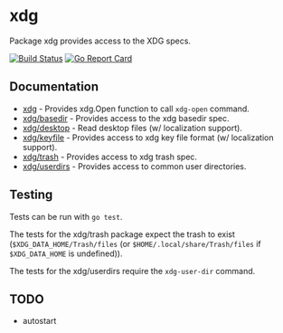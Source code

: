 xdg
===

Package xdg provides access to the XDG specs.

[![Build Status](https://travis-ci.org/rkoesters/xdg.svg?branch=master)](https://travis-ci.org/rkoesters/xdg)
[![Go Report Card](https://goreportcard.com/badge/github.com/rkoesters/xdg)](https://goreportcard.com/report/github.com/rkoesters/xdg)

Documentation
-------------

* [xdg](https://godoc.org/github.com/rkoesters/xdg) - Provides xdg.Open
  function to call `xdg-open` command.
* [xdg/basedir](https://godoc.org/github.com/rkoesters/xdg/basedir) -
  Provides access to the xdg basedir spec.
* [xdg/desktop](https://godoc.org/github.com/rkoesters/xdg/desktop) -
  Read desktop files (w/ localization support).
* [xdg/keyfile](https://godoc.org/github.com/rkoesters/xdg/keyfile) -
  Provides access to xdg key file format (w/ localization support).
* [xdg/trash](https://godoc.org/github.com/rkoesters/xdg/trash) -
  Provides access to xdg trash spec.
* [xdg/userdirs](https://godoc.org/github.com/rkoesters/xdg/userdirs) -
  Provides access to common user directories.

Testing
-------

Tests can be run with `go test`.

The tests for the xdg/trash package expect the trash to exist
(`$XDG_DATA_HOME/Trash/files` (or `$HOME/.local/share/Trash/files` if
`$XDG_DATA_HOME` is undefined)).

The tests for the xdg/userdirs require the `xdg-user-dir` command.

TODO
----

- autostart

